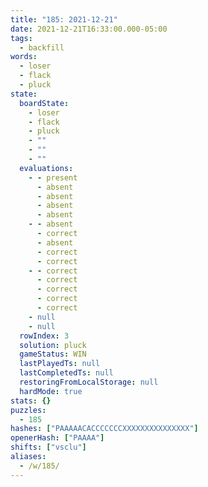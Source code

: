 ```yaml
---
title: "185: 2021-12-21"
date: 2021-12-21T16:33:00.000-05:00
tags:
  - backfill
words:
  - loser
  - flack
  - pluck
state:
  boardState:
    - loser
    - flack
    - pluck
    - ""
    - ""
    - ""
  evaluations:
    - - present
      - absent
      - absent
      - absent
      - absent
    - - absent
      - correct
      - absent
      - correct
      - correct
    - - correct
      - correct
      - correct
      - correct
      - correct
    - null
    - null
  rowIndex: 3
  solution: pluck
  gameStatus: WIN
  lastPlayedTs: null
  lastCompletedTs: null
  restoringFromLocalStorage: null
  hardMode: true
stats: {}
puzzles:
  - 185
hashes: ["PAAAAACACCCCCCCXXXXXXXXXXXXXXX"]
openerHash: ["PAAAA"]
shifts: ["vsclu"]
aliases:
  - /w/185/
---
```

<!-- more -->
